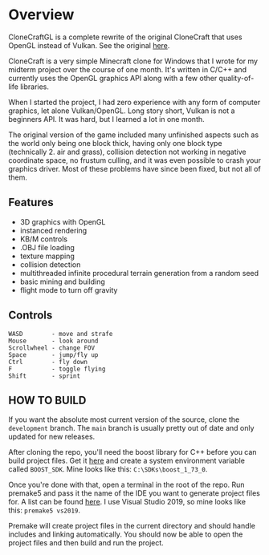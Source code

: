 # Overview

CloneCraftGL is a complete rewrite of the original CloneCraft that uses OpenGL instead of Vulkan. See the original [here](https://github.com/RMPowser/CloneCraft).

CloneCraft is a very simple Minecraft clone for Windows that I wrote for my midterm project over the course of one month. It's written in C/C++ and currently uses the OpenGL graphics API along with a few other quality-of-life libraries.

When I started the project, I had zero experience with any form of computer graphics, let alone Vulkan/OpenGL. Long story short, Vulkan is not a beginners API. It was hard, but I learned a lot in one month.

The original version of the game included many unfinished aspects such as the world only being one block thick, having only one block type (technically 2. air and grass), collision detection not working in negative coordinate space, no frustum culling, and it was even possible to crash your graphics driver. Most of these problems have since been fixed, but not all of them. 

## Features
- 3D graphics with OpenGL
- instanced rendering
- KB/M controls
- .OBJ file loading
- texture mapping
- collision detection
- multithreaded infinite procedural terrain generation from a random seed
- basic mining and building
- flight mode to turn off gravity

## Controls

```
WASD		- move and strafe
Mouse		- look around
Scrollwheel	- change FOV
Space		- jump/fly up
Ctrl		- fly down
F			- toggle flying
Shift		- sprint
```

## HOW TO BUILD

If you want the absolute most current version of the source, clone the `development` branch. The `main` branch is usually pretty out of date and only updated for new releases.

After cloning the repo, you'll need the boost library for C++ before you can build project files. Get it [here](https://www.boost.org/users/download/) and create a system environment variable called `BOOST_SDK`. Mine looks like this: `C:\SDKs\boost_1_73_0`.

Once you're done with that, open a terminal in the root of the repo. Run premake5 and pass it the name of the IDE you want to generate project files for. A list can be found [here](https://github.com/premake/premake-core/wiki/Using-Premake). I use Visual Studio 2019, so mine looks like this: `premake5 vs2019`.
	
Premake will create project files in the current directory and should handle includes and linking automatically. You should now be able to open the project files and then build and run the project.
